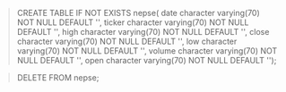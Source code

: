 > CREATE TABLE IF NOT EXISTS nepse(
date character varying(70) NOT NULL DEFAULT '',
ticker character varying(70) NOT NULL DEFAULT '',
high character varying(70) NOT NULL DEFAULT '',
close character varying(70) NOT NULL DEFAULT '',
low character varying(70) NOT NULL DEFAULT '',
volume character varying(70) NOT NULL DEFAULT '',
open character varying(70) NOT NULL DEFAULT '');

> DELETE FROM nepse;